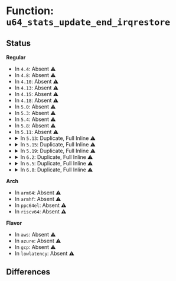 # Function: <code>u64_stats_update_end_irqrestore</code>

## Status
<b>Regular</b>
<ul>
<li>
In <code>4.4</code>: Absent ⚠️
</li>
<li>
In <code>4.8</code>: Absent ⚠️
</li>
<li>
In <code>4.10</code>: Absent ⚠️
</li>
<li>
In <code>4.13</code>: Absent ⚠️
</li>
<li>
In <code>4.15</code>: Absent ⚠️
</li>
<li>
In <code>4.18</code>: Absent ⚠️
</li>
<li>
In <code>5.0</code>: Absent ⚠️
</li>
<li>
In <code>5.3</code>: Absent ⚠️
</li>
<li>
In <code>5.4</code>: Absent ⚠️
</li>
<li>
In <code>5.8</code>: Absent ⚠️
</li>
<li>
In <code>5.11</code>: Absent ⚠️
</li>
<li>
<details>
<summary>In <code>5.13</code>: Duplicate, Full Inline ⚠️</summary>

**Collision:** Static Duplication

**Inline:** Full

**Transformation:** False

**Instances:**

```
In kernel/cgroup/rstat.c (0)
Location: include/linux/u64_stats_sync.h:153
Inline: True
```
```
In block/blk-cgroup.c (0)
Location: include/linux/u64_stats_sync.h:153
Inline: True
```
</details>
</li>
<li>
<details>
<summary>In <code>5.15</code>: Duplicate, Full Inline ⚠️</summary>

**Collision:** Static Duplication

**Inline:** Full

**Transformation:** False

**Instances:**

```
In kernel/cgroup/rstat.c (0)
Location: include/linux/u64_stats_sync.h:153
Inline: True
```
```
In kernel/seccomp.c (0)
Location: include/linux/u64_stats_sync.h:153
Inline: False
```
```
In kernel/trace/bpf_trace.c (0)
Location: include/linux/u64_stats_sync.h:153
Inline: False
```
```
In kernel/bpf/bpf_iter.c (0)
Location: include/linux/u64_stats_sync.h:153
Inline: False
```
```
In kernel/bpf/trampoline.c (0)
Location: include/linux/u64_stats_sync.h:153
Inline: True
```
```
In kernel/bpf/devmap.c (0)
Location: include/linux/u64_stats_sync.h:153
Inline: False
```
```
In kernel/bpf/cpumap.c (0)
Location: include/linux/u64_stats_sync.h:153
Inline: False
```
```
In kernel/bpf/cgroup.c (0)
Location: include/linux/u64_stats_sync.h:153
Inline: False
```
```
In kernel/events/core.c (0)
Location: include/linux/u64_stats_sync.h:153
Inline: False
```
```
In block/blk-cgroup.c (0)
Location: include/linux/u64_stats_sync.h:153
Inline: True
```
```
In drivers/net/tun.c (0)
Location: include/linux/u64_stats_sync.h:153
Inline: False
```
```
In drivers/net/ppp/ppp_generic.c (0)
Location: include/linux/u64_stats_sync.h:153
Inline: False
```
```
In drivers/net/xen-netfront.c (0)
Location: include/linux/u64_stats_sync.h:153
Inline: False
```
```
In net/core/flow_dissector.c (0)
Location: include/linux/u64_stats_sync.h:153
Inline: False
```
```
In net/core/dev.c (0)
Location: include/linux/u64_stats_sync.h:153
Inline: False
```
```
In net/core/filter.c (0)
Location: include/linux/u64_stats_sync.h:153
Inline: False
```
```
In net/core/sock_reuseport.c (0)
Location: include/linux/u64_stats_sync.h:153
Inline: False
```
```
In net/core/ptp_classifier.c (0)
Location: include/linux/u64_stats_sync.h:153
Inline: False
```
```
In net/core/lwt_bpf.c (0)
Location: include/linux/u64_stats_sync.h:153
Inline: False
```
```
In net/core/skmsg.c (0)
Location: include/linux/u64_stats_sync.h:153
Inline: False
```
```
In net/bpf/test_run.c (0)
Location: include/linux/u64_stats_sync.h:153
Inline: False
```
```
In net/ipv4/inet_hashtables.c (0)
Location: include/linux/u64_stats_sync.h:153
Inline: False
```
```
In net/ipv4/udp.c (0)
Location: include/linux/u64_stats_sync.h:153
Inline: False
```
```
In net/ipv6/udp.c (0)
Location: include/linux/u64_stats_sync.h:153
Inline: False
```
```
In net/ipv6/seg6_local.c (0)
Location: include/linux/u64_stats_sync.h:153
Inline: False
```
```
In net/ipv6/inet6_hashtables.c (0)
Location: include/linux/u64_stats_sync.h:153
Inline: False
```
```
In net/packet/af_packet.c (0)
Location: include/linux/u64_stats_sync.h:153
Inline: False
```
</details>
</li>
<li>
<details>
<summary>In <code>5.19</code>: Duplicate, Full Inline ⚠️</summary>

**Collision:** Static Duplication

**Inline:** Full

**Transformation:** False

**Instances:**

```
In kernel/cgroup/rstat.c (0)
Location: include/linux/u64_stats_sync.h:170
Inline: True
```
```
In kernel/seccomp.c (0)
Location: include/linux/u64_stats_sync.h:170
Inline: False
```
```
In kernel/trace/bpf_trace.c (0)
Location: include/linux/u64_stats_sync.h:170
Inline: False
```
```
In kernel/bpf/syscall.c (0)
Location: include/linux/u64_stats_sync.h:170
Inline: False
```
```
In kernel/bpf/bpf_iter.c (0)
Location: include/linux/u64_stats_sync.h:170
Inline: False
```
```
In kernel/bpf/trampoline.c (0)
Location: include/linux/u64_stats_sync.h:170
Inline: True
```
```
In kernel/bpf/devmap.c (0)
Location: include/linux/u64_stats_sync.h:170
Inline: False
```
```
In kernel/bpf/cpumap.c (0)
Location: include/linux/u64_stats_sync.h:170
Inline: False
```
```
In kernel/bpf/cgroup.c (0)
Location: include/linux/u64_stats_sync.h:170
Inline: False
```
```
In kernel/events/core.c (0)
Location: include/linux/u64_stats_sync.h:170
Inline: False
```
```
In block/blk-cgroup.c (0)
Location: include/linux/u64_stats_sync.h:170
Inline: True
```
```
In drivers/net/tun.c (0)
Location: include/linux/u64_stats_sync.h:170
Inline: False
```
```
In drivers/net/ppp/ppp_generic.c (0)
Location: include/linux/u64_stats_sync.h:170
Inline: False
```
```
In drivers/net/xen-netfront.c (0)
Location: include/linux/u64_stats_sync.h:170
Inline: False
```
```
In net/core/flow_dissector.c (0)
Location: include/linux/u64_stats_sync.h:170
Inline: False
```
```
In net/core/dev.c (0)
Location: include/linux/u64_stats_sync.h:170
Inline: False
```
```
In net/core/filter.c (0)
Location: include/linux/u64_stats_sync.h:170
Inline: False
```
```
In net/core/sock_reuseport.c (0)
Location: include/linux/u64_stats_sync.h:170
Inline: False
```
```
In net/core/ptp_classifier.c (0)
Location: include/linux/u64_stats_sync.h:170
Inline: False
```
```
In net/core/lwt_bpf.c (0)
Location: include/linux/u64_stats_sync.h:170
Inline: False
```
```
In net/core/skmsg.c (0)
Location: include/linux/u64_stats_sync.h:170
Inline: False
```
```
In net/bpf/test_run.c (0)
Location: include/linux/u64_stats_sync.h:170
Inline: False
```
```
In net/ipv4/inet_hashtables.c (0)
Location: include/linux/u64_stats_sync.h:170
Inline: False
```
```
In net/ipv4/udp.c (0)
Location: include/linux/u64_stats_sync.h:170
Inline: False
```
```
In net/ipv6/udp.c (0)
Location: include/linux/u64_stats_sync.h:170
Inline: False
```
```
In net/ipv6/seg6_local.c (0)
Location: include/linux/u64_stats_sync.h:170
Inline: False
```
```
In net/ipv6/inet6_hashtables.c (0)
Location: include/linux/u64_stats_sync.h:170
Inline: False
```
```
In net/packet/af_packet.c (0)
Location: include/linux/u64_stats_sync.h:170
Inline: False
```
</details>
</li>
<li>
<details>
<summary>In <code>6.2</code>: Duplicate, Full Inline ⚠️</summary>

**Collision:** Static Duplication

**Inline:** Full

**Transformation:** False

**Instances:**

```
In kernel/cgroup/rstat.c (0)
Location: include/linux/u64_stats_sync.h:198
Inline: True
```
```
In kernel/seccomp.c (0)
Location: include/linux/u64_stats_sync.h:198
Inline: False
```
```
In kernel/trace/bpf_trace.c (0)
Location: include/linux/u64_stats_sync.h:198
Inline: False
```
```
In kernel/trace/trace_uprobe.c (0)
Location: include/linux/u64_stats_sync.h:198
Inline: False
```
```
In kernel/bpf/syscall.c (0)
Location: include/linux/u64_stats_sync.h:198
Inline: True
```
```
In kernel/bpf/bpf_iter.c (0)
Location: include/linux/u64_stats_sync.h:198
Inline: False
```
```
In kernel/bpf/trampoline.c (0)
Location: include/linux/u64_stats_sync.h:198
Inline: True
```
```
In kernel/bpf/devmap.c (0)
Location: include/linux/u64_stats_sync.h:198
Inline: False
```
```
In kernel/bpf/cpumap.c (0)
Location: include/linux/u64_stats_sync.h:198
Inline: False
```
```
In kernel/bpf/cgroup.c (0)
Location: include/linux/u64_stats_sync.h:198
Inline: False
```
```
In kernel/events/core.c (0)
Location: include/linux/u64_stats_sync.h:198
Inline: False
```
```
In block/blk-cgroup.c (0)
Location: include/linux/u64_stats_sync.h:198
Inline: True
```
```
In drivers/net/tun.c (0)
Location: include/linux/u64_stats_sync.h:198
Inline: False
```
```
In drivers/net/ppp/ppp_generic.c (0)
Location: include/linux/u64_stats_sync.h:198
Inline: False
```
```
In drivers/net/xen-netfront.c (0)
Location: include/linux/u64_stats_sync.h:198
Inline: False
```
```
In net/core/flow_dissector.c (0)
Location: include/linux/u64_stats_sync.h:198
Inline: False
```
```
In net/core/dev.c (0)
Location: include/linux/u64_stats_sync.h:198
Inline: False
```
```
In net/core/filter.c (0)
Location: include/linux/u64_stats_sync.h:198
Inline: False
```
```
In net/core/sock_reuseport.c (0)
Location: include/linux/u64_stats_sync.h:198
Inline: False
```
```
In net/core/ptp_classifier.c (0)
Location: include/linux/u64_stats_sync.h:198
Inline: False
```
```
In net/core/lwt_bpf.c (0)
Location: include/linux/u64_stats_sync.h:198
Inline: False
```
```
In net/core/skmsg.c (0)
Location: include/linux/u64_stats_sync.h:198
Inline: False
```
```
In net/bpf/test_run.c (0)
Location: include/linux/u64_stats_sync.h:198
Inline: False
```
```
In net/ipv4/inet_hashtables.c (0)
Location: include/linux/u64_stats_sync.h:198
Inline: False
```
```
In net/ipv4/udp.c (0)
Location: include/linux/u64_stats_sync.h:198
Inline: False
```
```
In net/ipv6/udp.c (0)
Location: include/linux/u64_stats_sync.h:198
Inline: False
```
```
In net/ipv6/seg6_local.c (0)
Location: include/linux/u64_stats_sync.h:198
Inline: False
```
```
In net/ipv6/inet6_hashtables.c (0)
Location: include/linux/u64_stats_sync.h:198
Inline: False
```
```
In net/packet/af_packet.c (0)
Location: include/linux/u64_stats_sync.h:198
Inline: False
```
</details>
</li>
<li>
<details>
<summary>In <code>6.5</code>: Duplicate, Full Inline ⚠️</summary>

**Collision:** Static Duplication

**Inline:** Full

**Transformation:** False

**Instances:**

```
In kernel/cgroup/rstat.c (0)
Location: include/linux/u64_stats_sync.h:198
Inline: True
```
```
In kernel/seccomp.c (0)
Location: include/linux/u64_stats_sync.h:198
Inline: False
```
```
In kernel/trace/bpf_trace.c (0)
Location: include/linux/u64_stats_sync.h:198
Inline: False
```
```
In kernel/trace/trace_uprobe.c (0)
Location: include/linux/u64_stats_sync.h:198
Inline: False
```
```
In kernel/bpf/syscall.c (0)
Location: include/linux/u64_stats_sync.h:198
Inline: True
```
```
In kernel/bpf/bpf_iter.c (0)
Location: include/linux/u64_stats_sync.h:198
Inline: False
```
```
In kernel/bpf/trampoline.c (0)
Location: include/linux/u64_stats_sync.h:198
Inline: True
```
```
In kernel/bpf/devmap.c (0)
Location: include/linux/u64_stats_sync.h:198
Inline: False
```
```
In kernel/bpf/cpumap.c (0)
Location: include/linux/u64_stats_sync.h:198
Inline: False
```
```
In kernel/bpf/cgroup.c (0)
Location: include/linux/u64_stats_sync.h:198
Inline: False
```
```
In kernel/events/core.c (0)
Location: include/linux/u64_stats_sync.h:198
Inline: False
```
```
In block/blk-cgroup.c (0)
Location: include/linux/u64_stats_sync.h:198
Inline: True
```
```
In drivers/net/tun.c (0)
Location: include/linux/u64_stats_sync.h:198
Inline: False
```
```
In drivers/net/virtio_net.c (0)
Location: include/linux/u64_stats_sync.h:198
Inline: True
```
```
In drivers/net/ppp/ppp_generic.c (0)
Location: include/linux/u64_stats_sync.h:198
Inline: False
```
```
In drivers/net/xen-netfront.c (0)
Location: include/linux/u64_stats_sync.h:198
Inline: False
```
```
In net/core/flow_dissector.c (0)
Location: include/linux/u64_stats_sync.h:198
Inline: False
```
```
In net/core/dev.c (0)
Location: include/linux/u64_stats_sync.h:198
Inline: False
```
```
In net/core/filter.c (0)
Location: include/linux/u64_stats_sync.h:198
Inline: False
```
```
In net/core/sock_reuseport.c (0)
Location: include/linux/u64_stats_sync.h:198
Inline: False
```
```
In net/core/ptp_classifier.c (0)
Location: include/linux/u64_stats_sync.h:198
Inline: False
```
```
In net/core/lwt_bpf.c (0)
Location: include/linux/u64_stats_sync.h:198
Inline: False
```
```
In net/core/skmsg.c (0)
Location: include/linux/u64_stats_sync.h:198
Inline: False
```
```
In net/bpf/test_run.c (0)
Location: include/linux/u64_stats_sync.h:198
Inline: False
```
```
In net/netfilter/nf_bpf_link.c (0)
Location: include/linux/u64_stats_sync.h:198
Inline: False
```
```
In net/ipv4/inet_hashtables.c (0)
Location: include/linux/u64_stats_sync.h:198
Inline: False
```
```
In net/ipv4/udp.c (0)
Location: include/linux/u64_stats_sync.h:198
Inline: False
```
```
In net/ipv6/udp.c (0)
Location: include/linux/u64_stats_sync.h:198
Inline: False
```
```
In net/ipv6/seg6_local.c (0)
Location: include/linux/u64_stats_sync.h:198
Inline: False
```
```
In net/ipv6/inet6_hashtables.c (0)
Location: include/linux/u64_stats_sync.h:198
Inline: False
```
```
In net/packet/af_packet.c (0)
Location: include/linux/u64_stats_sync.h:198
Inline: False
```
</details>
</li>
<li>
<details>
<summary>In <code>6.8</code>: Duplicate, Full Inline ⚠️</summary>

**Collision:** Static Duplication

**Inline:** Full

**Transformation:** False

**Instances:**

```
In kernel/cgroup/rstat.c (0)
Location: include/linux/u64_stats_sync.h:198
Inline: True
```
```
In kernel/seccomp.c (0)
Location: include/linux/u64_stats_sync.h:198
Inline: False
```
```
In kernel/trace/bpf_trace.c (0)
Location: include/linux/u64_stats_sync.h:198
Inline: False
```
```
In kernel/trace/trace_uprobe.c (0)
Location: include/linux/u64_stats_sync.h:198
Inline: False
```
```
In kernel/bpf/syscall.c (0)
Location: include/linux/u64_stats_sync.h:198
Inline: True
```
```
In kernel/bpf/bpf_iter.c (0)
Location: include/linux/u64_stats_sync.h:198
Inline: False
```
```
In kernel/bpf/trampoline.c (0)
Location: include/linux/u64_stats_sync.h:198
Inline: True
```
```
In kernel/bpf/devmap.c (0)
Location: include/linux/u64_stats_sync.h:198
Inline: False
```
```
In kernel/bpf/cpumap.c (0)
Location: include/linux/u64_stats_sync.h:198
Inline: False
```
```
In kernel/bpf/cgroup.c (0)
Location: include/linux/u64_stats_sync.h:198
Inline: False
```
```
In kernel/events/core.c (0)
Location: include/linux/u64_stats_sync.h:198
Inline: False
```
```
In block/blk-cgroup.c (0)
Location: include/linux/u64_stats_sync.h:198
Inline: True
```
```
In drivers/net/netkit.c (0)
Location: include/linux/u64_stats_sync.h:198
Inline: False
```
```
In drivers/net/tun.c (0)
Location: include/linux/u64_stats_sync.h:198
Inline: False
```
```
In drivers/net/virtio_net.c (0)
Location: include/linux/u64_stats_sync.h:198
Inline: True
```
```
In drivers/net/ppp/ppp_generic.c (0)
Location: include/linux/u64_stats_sync.h:198
Inline: False
```
```
In drivers/net/xen-netfront.c (0)
Location: include/linux/u64_stats_sync.h:198
Inline: False
```
```
In net/core/flow_dissector.c (0)
Location: include/linux/u64_stats_sync.h:198
Inline: False
```
```
In net/core/dev.c (0)
Location: include/linux/u64_stats_sync.h:198
Inline: False
```
```
In net/core/filter.c (0)
Location: include/linux/u64_stats_sync.h:198
Inline: False
```
```
In net/core/sock_reuseport.c (0)
Location: include/linux/u64_stats_sync.h:198
Inline: False
```
```
In net/core/ptp_classifier.c (0)
Location: include/linux/u64_stats_sync.h:198
Inline: False
```
```
In net/core/lwt_bpf.c (0)
Location: include/linux/u64_stats_sync.h:198
Inline: False
```
```
In net/core/skmsg.c (0)
Location: include/linux/u64_stats_sync.h:198
Inline: False
```
```
In net/bpf/test_run.c (0)
Location: include/linux/u64_stats_sync.h:198
Inline: False
```
```
In net/netfilter/nf_bpf_link.c (0)
Location: include/linux/u64_stats_sync.h:198
Inline: False
```
```
In net/ipv4/inet_hashtables.c (0)
Location: include/linux/u64_stats_sync.h:198
Inline: False
```
```
In net/ipv6/seg6_local.c (0)
Location: include/linux/u64_stats_sync.h:198
Inline: False
```
```
In net/ipv6/inet6_hashtables.c (0)
Location: include/linux/u64_stats_sync.h:198
Inline: False
```
```
In net/packet/af_packet.c (0)
Location: include/linux/u64_stats_sync.h:198
Inline: False
```
</details>
</li>
</ul>
<b>Arch</b>
<ul>
<li>
In <code>arm64</code>: Absent ⚠️
</li>
<li>
In <code>armhf</code>: Absent ⚠️
</li>
<li>
In <code>ppc64el</code>: Absent ⚠️
</li>
<li>
In <code>riscv64</code>: Absent ⚠️
</li>
</ul>
<b>Flavor</b>
<ul>
<li>
In <code>aws</code>: Absent ⚠️
</li>
<li>
In <code>azure</code>: Absent ⚠️
</li>
<li>
In <code>gcp</code>: Absent ⚠️
</li>
<li>
In <code>lowlatency</code>: Absent ⚠️
</li>
</ul>

## Differences
